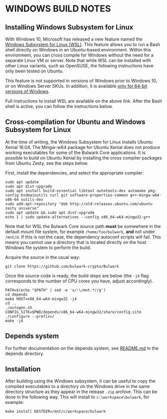 # WINDOWS BUILD NOTES

## Installing Windows Subsystem for Linux

With Windows 10, Microsoft has released a new feature named the [Windows
Subsystem for Linux (WSL)](https://msdn.microsoft.com/commandline/wsl/about). This
feature allows you to run a Bash shell directly on Windows in an Ubuntu-based
environment. Within this environment, you can cross compile for Windows without
the need for a separate Linux VM or server. Note that while WSL can be installed with
other Linux variants, such as OpenSUSE, the following instructions have only been
tested on Ubuntu.

This feature is not supported in versions of Windows prior to Windows 10, or on
Windows Server SKUs. In addition, it is available [only for 64-bit versions of
Windows](https://msdn.microsoft.com/en-us/commandline/wsl/install_guide).

Full instructions to install WSL are available on the above link.
After the Bash shell is active, you can follow the instructions below.

## Cross-compilation for Ubuntu and Windows Subsystem for Linux

At the time of writing, the Windows Subsystem for Linux installs Ubuntu Xenial 16.04.
The Mingw-w64 package for Ubuntu Xenial does not produce working executables for some
of the Bulwark Core applications. It is possible to build on Ubuntu Xenial by installing
the cross compiler packages from Ubuntu Zesty, see the steps below.

First, install the dependencies, and select the appropriate compiler:

~~~~
sudo apt update
sudo apt dist-upgrade
sudo apt install build-essential libtool autotools-dev automake pkg-config bsdmainutils curl git software-properties-common g++-mingw-w64-x86-64 xutils-dev
sudo add-apt-repository "deb http://old-releases.ubuntu.com/ubuntu zesty universe"
sudo apt update && sudo apt dist-upgrade
echo 1 | sudo update-alternatives --config x86_64-w64-mingw32-g++
~~~~

Note that for WSL the Bulwark Core source path **must** be somewhere in the default mount
file system, for example `/home/foo/bulwark`, **and** not under `/mnt/d`. If this is not the case,
the dependency autoconf scripts will fail. This means you cannot use a directory that is
located directly on the host Windows file system to perform the build.

Acquire the source in the usual way:

~~~~
git clone https://github.com/bulwark-crypto/Bulwark
~~~~

Once the source code is ready, the build steps are below (the `-j4` flag corresponds
to the number of CPU cores you have, adjust accordingly).

~~~~
PATH=$(echo "$PATH" | sed -e 's/:\/mnt.*//g')
cd depends
make HOST=x86_64-w64-mingw32 -j4
cd ..
./autogen.sh
CONFIG_SITE=$PWD/depends/x86_64-w64-mingw32/share/config.site ./configure --prefix=/
make -j4
~~~~

## Depends system

For further documentation on the depends system, see [README.md](../depends/README.md)
in the depends directory.

## Installation

After building using the Windows subsystem, it can be useful to copy the compiled
executables to a directory on the Windows drive in the same directory structure
as they appear in the release `.zip` archive. This can be done in the following
way. This will install to `c:\workspace\bulwark`, for example:

~~~~
make install DESTDIR=/mnt/c/workspace/bulwark
~~~~
